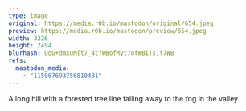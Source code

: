 ```yaml
---
type: image
original: https://media.r0b.io/mastodon/original/654.jpeg
preview: https://media.r0b.io/mastodon/preview/654.jpeg
width: 3326
height: 2494
blurhash: UoG+dmxuM{t7_4t7WBofMyt7ofWBITs;t7WB
refs:
  mastodon_media:
    - "115067693756810481"
---
```


A long hill with a forested tree line falling away to the fog in the valley
